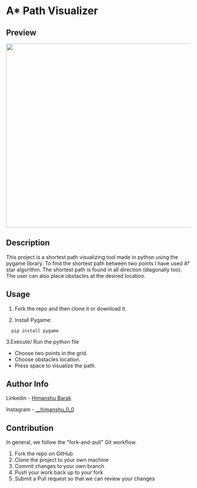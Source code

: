 # A* Path Visualizer



## Preview
<img src="Screenshots/ss1.JPG" width="1000" height="500">

## Description

This project is a shortest path visualizing tool made in python using the pygame library. To find the shortest path between two points I have used A* star algorithm. The shortest path is found in all direction (diagonally too). The user can also place obstacles at the desired location.  

## Usage 

1. Fork the repo and then clone it or download it.  

2. Install Pygame:
```
  pip install pygame
```

3.Execute/ Run the python file
 <ul>
  <li> Choose two points in the grid. </li>
  <li> Choose obstacles location.      </li>
  <li> Press space to visualize the path. </li>
</ul> 

## Author Info
Linkedin - [Himanshu Barak](https://www.linkedin.com/in/himanshu-barak-002714118)

Instagram - [__himanshu_0_0](https://www.instagram.com/__himanshu_0_0/)


## Contribution

In general, we follow the "fork-and-pull" Git workflow.

1. Fork the repo on GitHub
2. Clone the project to your own machine
3. Commit changes to your own branch
4. Push your work back up to your fork
5. Submit a Pull request so that we can review your changes
